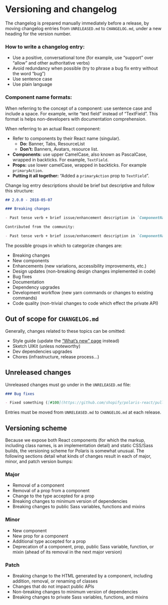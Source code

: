 # Versioning and changelog

The changelog is prepared manually immediately before a release, by moving changelog entries from `UNRELEASED.md` to `CHANGELOG.md`, under a new heading for the version number.

### How to write a changelog entry:

- Use a positive, conversational tone (for example, use “support” over “allow” and other authoritative verbs)
- Avoid redundancy when possible (try to phrase a bug fix entry without the word “bug”)
- Use sentence case
- Use plain language

### Component name formats:

When referring to the concept of a component: use sentence case and include a space. For example, write “text field” instead of “TextField”. This format is helps non-developers with documentation comprehension.

When referring to an actual React component:

- Refer to components by their React name (singular).
  - **Do:** Banner, Tabs, ResourceList
  - **Don’t:** Banners, Avatars, resource list.
- **Components:** use upper CamelCase, also known as PascalCase, wrapped in backticks. For example, `TextField`.
- **Props:** use lower camelCase, wrapped in backticks. For example `primaryAction`.
- **Putting it all together:** “Added a `primaryAction` prop to `TextField`”.

Change log entry descriptions should be brief but descriptive and follow this structure:

```md
## 2.0.0 - 2018-05-07

### Breaking changes

- Past tense verb + brief issue/enhancement description in `ComponentName` ([#100](https://github.com/shopify/polaris-react/pull/100))

Contributed from the community:

- Past tense verb + brief issue/enhancement description in `ComponentName` ([#100](https://github.com/shopify/polaris-react/pull/100)) (thanks [@username](https://github.com/username) for the [original issue](issue link)) and/or (thanks [@username](https://github.com/username) for the [pull request](pull request link))
```

The possible groups in which to categorize changes are:

- Breaking changes
- New components
- Enhancements (new variations, accessibility improvements, etc.)
- Design updates (non-breaking design changes implemented in code)
- Bug fixes
- Documentation
- Dependency upgrades
- Development workflow (new yarn commands or changes to existing commands)
- Code quality (non-trivial changes to code which effect the private API)

## Out of scope for `CHANGELOG.md`

Generally, changes related to these topics can be omitted:

- Style guide (update the [“What’s new” page](https://github.com/Shopify/polaris-styleguide/tree/master/pages/whats-new) instead)
- Sketch UIKit (unless noteworthy)
- Dev dependencies upgrades
- Chores (infrastructure, release process…)

## Unreleased changes

Unreleased changes must go under in the `UNRELEASED.md` file:

```md
### Bug fixes

- Fixed something ([#100](https://github.com/shopify/polaris-react/pull/100))
```

Entries must be moved from `UNRELEASED.md` to `CHANGELOG.md` at each release.

## Versioning scheme

Because we expose both React components (for which the markup, including class names, is an implementation detail) and static CSS/Sass builds, the versioning scheme for Polaris is somewhat unusual. The following sections detail what kinds of changes result in each of major, minor, and patch version bumps:

### Major

- Removal of a component
- Removal of a prop from a component
- Change to the type accepted for a prop
- Breaking changes to minimum version of dependencies
- Breaking changes to public Sass variables, functions and mixins

### Minor

- New component
- New prop for a component
- Additional type accepted for a prop
- Deprecation of a component, prop, public Sass variable, function, or mixin (ahead of its removal in the next major version)

### Patch

- Breaking change to the HTML generated by a component, including addition, removal, or renaming of classes
- Changes that do not impact public APIs
- Non-breaking changes to minimum version of dependencies
- Breaking changes to private Sass variables, functions, and mixins
